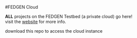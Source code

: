 #FEDGEN Cloud 

**ALL** projects on the FEDGEN Testbed (a private cloud) go here!  
visit the [website](https://fedgen.net/ "Title") for more info.  

download this repo to access the cloud instance


